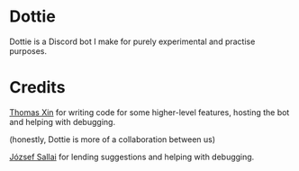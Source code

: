 # Dottie

Dottie is a Discord bot I make for purely experimental and practise purposes.

# Credits

[Thomas Xin](https://github.com/thomas-xin) for writing code for some higher-level features, hosting the bot and helping with debugging.

(honestly, Dottie is more of a collaboration between us)

[József Sallai](https://github.com/jozsefsallai) for lending suggestions and helping with debugging.

